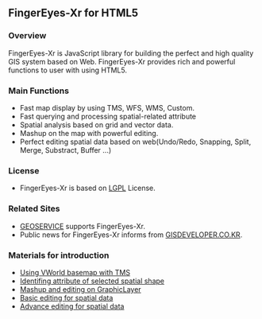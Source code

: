 ## FingerEyes-Xr for HTML5

### Overview
FingerEyes-Xr is JavaScript library for building the perfect and high quality GIS system based on Web. FingerEyes-Xr provides rich and powerful functions to user with using HTML5.

### Main Functions
* Fast map display by using TMS, WFS, WMS, Custom.
* Fast querying and processing spatial-related attribute
* Spatial analysis based on grid and vector data.
* Mashup on the map with powerful editing.
* Perfect editing spatial data based on web(Undo/Redo, Snapping, Split, Merge, Substract, Buffer ...) 

### License
* FingerEyes-Xr is based on [LGPL](http://www.gnu.org/licenses/lgpl.html) License.

### Related Sites
* [GEOSERVICE](http://www.geoservice.co.kr) supports FingerEyes-Xr.
* Public news for FingerEyes-Xr informs from [GISDEVELOPER.CO.KR](http://www.gisdeveloper.co.kr). 

### Materials for introduction
* [Using VWorld basemap with TMS](http://www.youtube.com/watch?v=YljW7m81aTg)
* [Identifing attribute of selected spatial shape](http://www.youtube.com/watch?v=svRgKdMVbeM)
* [Mashup and editing on GraphicLayer](http://www.youtube.com/watch?v=gVs9O6qZPYA)
* [Basic editing for spatial data](http://www.youtube.com/watch?v=y4JsEHZEog0)
* [Advance editing for spatial data](http://www.youtube.com/watch?v=iUZm-14yM1w)